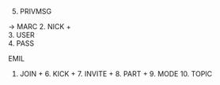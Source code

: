 
5. PRIVMSG

-> MARC
2. NICK   +  
3. USER     
4. PASS     
    



EMIL
1. JOIN +
    6. KICK +
    7. INVITE +
    8. PART +
    9. MODE
    10. TOPIC

